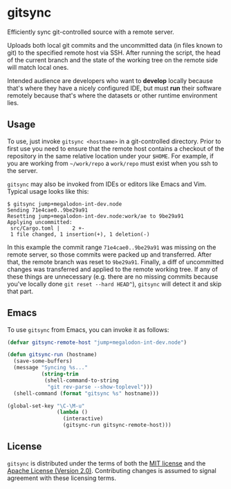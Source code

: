 # gitsync

Efficiently sync git-controlled source with a remote server.

Uploads both local git commits and the uncommitted data (in files known to
git) to the specified remote host via SSH.  After running the script, the head
of the current branch and the state of the working tree on the remote side
will match local ones.

Intended audience are developers who want to **develop** locally because
that's where they have a nicely configured IDE, but must **run** their
software remotely because that's where the datasets or other runtime
environment lies.

## Usage

To use, just invoke `gitsync <hostname>` in a git-controlled directory.  Prior
to first use you need to ensure that the remote host contains a checkout of
the repository in the same relative location under your `$HOME`.  For example,
if you are working from `~/work/repo` a `work/repo` must exist when you ssh to
the server.

`gitsync` may also be invoked from IDEs or editors like Emacs and Vim.
Typical usage looks like this:

```
$ gitsync jump+megalodon-int-dev.node
Sending 71e4cae0..9be29a91
Resetting jump+megalodon-int-dev.node:work/ae to 9be29a91
Applying uncommitted:
 src/Cargo.toml |    2 +-
 1 file changed, 1 insertion(+), 1 deletion(-)
```

In this example the commit range `71e4cae0..9be29a91` was missing on the
remote server, so those commits were packed up and transferred.  After that,
the remote branch was reset to `9be29a91`.  Finally, a diff of uncommitted
changes was transferred and applied to the remote working tree.  If any of
these things are unnecessary (e.g. there are no missing commits because you've
locally done `git reset --hard HEAD^`), `gitsync` will detect it and skip that
part.

## Emacs

To use `gitsync` from Emacs, you can invoke it as follows:

```lisp
(defvar gitsync-remote-host "jump+megalodon-int-dev.node")

(defun gitsync-run (hostname)
  (save-some-buffers)
  (message "Syncing %s..."
           (string-trim
            (shell-command-to-string
             "git rev-parse --show-toplevel")))
  (shell-command (format "gitsync %s" hostname)))

(global-set-key "\C-\M-u"
                (lambda ()
                  (interactive)
                  (gitsync-run gitsync-remote-host)))
```

## License

`gitsync` is distributed under the terms of both the [MIT
license](https://opensource.org/licenses/MIT) and the [Apache License (Version
2.0)](http://www.apache.org/licenses/LICENSE-2.0).  Contributing changes is
assumed to signal agreement with these licensing terms.

